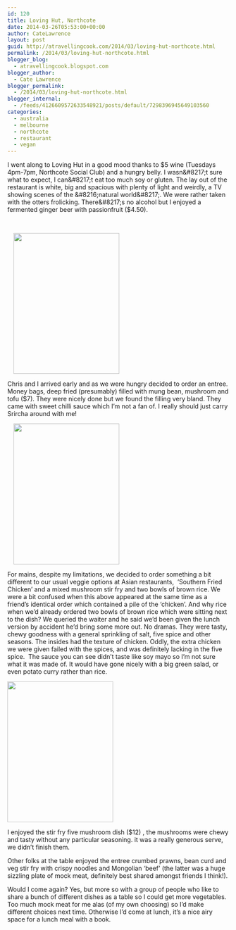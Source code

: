 ```yaml
---
id: 120
title: Loving Hut, Northcote
date: 2014-03-26T05:53:00+00:00
author: CateLawrence
layout: post
guid: http://atravellingcook.com/2014/03/loving-hut-northcote.html
permalink: /2014/03/loving-hut-northcote.html
blogger_blog:
  - atravellingcook.blogspot.com
blogger_author:
  - Cate Lawrence
blogger_permalink:
  - /2014/03/loving-hut-northcote.html
blogger_internal:
  - /feeds/4126609572633548921/posts/default/7298396945649103560
categories:
  - australia
  - melbourne
  - northcote
  - restaurant
  - vegan
---
```

I went along to Loving Hut in a good mood thanks to $5 wine (Tuesdays 4pm-7pm, Northcote Social Club) and a hungry belly. I wasn&#8217;t sure what to expect, I can&#8217;t eat too much soy or gluten. The lay out of the restaurant is white, big and spacious with plenty of light and weirdly, a TV showing scenes of the &#8216;natural world&#8217;. We were rather taken with the otters frolicking. There&#8217;s no alcohol but I enjoyed a fermented ginger beer with passionfruit ($4.50).

                                                

<a style="margin-left: 1em; margin-right: 1em; text-align: center;" href="http://4.bp.blogspot.com/-EkiXAoux6B0/UzJY8mtUpLI/AAAAAAAAIeE/jxicZu8H9KI/s1600/IMG_20140325_192207.jpg"><img src="http://4.bp.blogspot.com/-EkiXAoux6B0/UzJY8mtUpLI/AAAAAAAAIeE/jxicZu8H9KI/s1600/IMG_20140325_192207.jpg" alt="" width="240" height="320" border="0" /></a>

Chris and I arrived early and as we were hungry decided to order an entree. Money bags, deep fried (presumably) filled with mung bean, mushroom and tofu ($7). They were nicely done but we found the filling very bland. They came with sweet chilli sauce which I&#8217;m not a fan of. I really should just carry Srircha around with me!

<a style="margin-left: 1em; margin-right: 1em; text-align: center;" href="http://1.bp.blogspot.com/-Zg6twK9ivwg/UzJY9VbdqnI/AAAAAAAAIeI/ued0QjRz_qk/s1600/IMG_20140325_194728.jpg"><img src="http://1.bp.blogspot.com/-Zg6twK9ivwg/UzJY9VbdqnI/AAAAAAAAIeI/ued0QjRz_qk/s1600/IMG_20140325_194728.jpg" alt="" width="240" height="320" border="0" /></a>

For mains, despite my limitations, we decided to order something a bit different to our usual veggie options at Asian restaurants,  &#8216;Southern Fried Chicken&#8217; and a mixed mushroom stir fry and two bowls of brown rice. We were a bit confused when this above appeared at the same time as a friend&#8217;s identical order which contained a pile of the &#8216;chicken&#8217;. And why rice when we&#8217;d already ordered two bowls of brown rice which were sitting next to the dish? We queried the waiter and he said we&#8217;d been given the lunch version by accident he&#8217;d bring some more out. No dramas. They were tasty, chewy goodness with a general sprinkling of salt, five spice and other seasons. The insides had the texture of chicken. Oddly, the extra chicken we were given failed with the spices, and was definitely lacking in the five spice.  The sauce you can see didn&#8217;t taste like soy mayo so I&#8217;m not sure what it was made of. It would have gone nicely with a big green salad, or even potato curry rather than rice.


  <a  href="http://1.bp.blogspot.com/-0Is0sSK4Vg0/UzJY9kQ2oeI/AAAAAAAAIeQ/9ALvjz-GOCA/s1600/IMG_20140325_195153.jpg"><img src="http://1.bp.blogspot.com/-0Is0sSK4Vg0/UzJY9kQ2oeI/AAAAAAAAIeQ/9ALvjz-GOCA/s1600/IMG_20140325_195153.jpg" alt="" width="240" height="320" border="0" /></a>





I enjoyed the stir fry five mushroom dish ($12) , the mushrooms were chewy and tasty without any particular seasoning. it was a really generous serve, we didn&#8217;t finish them.

Other folks at the table enjoyed the entree crumbed prawns, bean curd and veg stir fry with crispy noodles and Mongolian &#8216;beef&#8217; (the latter was a huge sizzling plate of mock meat, definitely best shared amongst friends I think!).

Would I come again? Yes, but more so with a group of people who like to share a bunch of different dishes as a table so I could get more vegetables. Too much mock meat for me alas (of my own choosing) so I&#8217;d make different choices next time. Otherwise I&#8217;d come at lunch, it&#8217;s a nice airy space for a lunch meal with a book.
